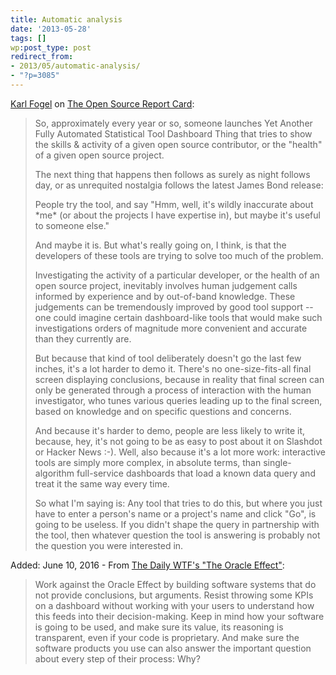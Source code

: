 ```yaml
---
title: Automatic analysis
date: '2013-05-28'
tags: []
wp:post_type: post
redirect_from:
- 2013/05/automatic-analysis/
- "?p=3085"
---
```


[Karl Fogel](http://en.wikipedia.org/wiki/Karl_Fogel) on [ The Open Source Report Card](http://osrc.dfm.io/):

> So, approximately every year or so, someone launches Yet Another Fully Automated Statistical Tool Dashboard Thing that tries to show the skills & activity of a given open source contributor, or the "health" of a given open source project.
>
> The next thing that happens then follows as surely as night follows day, or as unrequited nostalgia follows the latest James Bond release:
>
> People try the tool, and say "Hmm, well, it's wildly inaccurate about \*me\* (or about the projects I have expertise in), but maybe it's useful to someone else."
>
> And maybe it is. But what's really going on, I think, is that the developers of these tools are trying to solve too much of the problem.
>
> Investigating the activity of a particular developer, or the health of an open source project, inevitably involves human judgement calls informed by experience and by out-of-band knowledge. These judgements can be tremendously improved by good tool support -- one could imagine certain dashboard-like tools that would make such investigations orders of magnitude more convenient and accurate than they currently are.
>
> But because that kind of tool deliberately doesn't go the last few inches, it's a lot harder to demo it. There's no one-size-fits-all final screen displaying conclusions, because in reality that final screen can only be generated through a process of interaction with the human investigator, who tunes various queries leading up to the final screen, based on knowledge and on specific questions and concerns.
>
> And because it's harder to demo, people are less likely to write it, because, hey, it's not going to be as easy to post about it on Slashdot or Hacker News :-). Well, also because it's a lot more work: interactive tools are simply more complex, in absolute terms, than single-algorithm full-service dashboards that load a known data query and treat it the same way every time.
>
> So what I'm saying is: Any tool that tries to do this, but where you just have to enter a person's name or a project's name and click "Go", is going to be useless. If you didn't shape the query in partnership with the tool, then whatever question the tool is answering is probably not the question you were interested in.

Added: June 10, 2016 - From [The Daily WTF's "The Oracle Effect"](http://thedailywtf.com/articles/the-oracle-effect):

> Work against the Oracle Effect by building software systems that do not provide conclusions, but arguments. Resist throwing some KPIs on a dashboard without working with your users to understand how this feeds into their decision-making. Keep in mind how your software is going to be used, and make sure its value, its reasoning is transparent, even if your code is proprietary. And make sure the software products you use can also answer the important question about every step of their process: Why?
